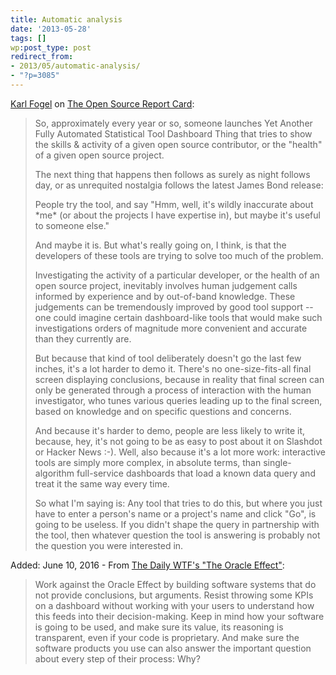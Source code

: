 ```yaml
---
title: Automatic analysis
date: '2013-05-28'
tags: []
wp:post_type: post
redirect_from:
- 2013/05/automatic-analysis/
- "?p=3085"
---
```


[Karl Fogel](http://en.wikipedia.org/wiki/Karl_Fogel) on [ The Open Source Report Card](http://osrc.dfm.io/):

> So, approximately every year or so, someone launches Yet Another Fully Automated Statistical Tool Dashboard Thing that tries to show the skills & activity of a given open source contributor, or the "health" of a given open source project.
>
> The next thing that happens then follows as surely as night follows day, or as unrequited nostalgia follows the latest James Bond release:
>
> People try the tool, and say "Hmm, well, it's wildly inaccurate about \*me\* (or about the projects I have expertise in), but maybe it's useful to someone else."
>
> And maybe it is. But what's really going on, I think, is that the developers of these tools are trying to solve too much of the problem.
>
> Investigating the activity of a particular developer, or the health of an open source project, inevitably involves human judgement calls informed by experience and by out-of-band knowledge. These judgements can be tremendously improved by good tool support -- one could imagine certain dashboard-like tools that would make such investigations orders of magnitude more convenient and accurate than they currently are.
>
> But because that kind of tool deliberately doesn't go the last few inches, it's a lot harder to demo it. There's no one-size-fits-all final screen displaying conclusions, because in reality that final screen can only be generated through a process of interaction with the human investigator, who tunes various queries leading up to the final screen, based on knowledge and on specific questions and concerns.
>
> And because it's harder to demo, people are less likely to write it, because, hey, it's not going to be as easy to post about it on Slashdot or Hacker News :-). Well, also because it's a lot more work: interactive tools are simply more complex, in absolute terms, than single-algorithm full-service dashboards that load a known data query and treat it the same way every time.
>
> So what I'm saying is: Any tool that tries to do this, but where you just have to enter a person's name or a project's name and click "Go", is going to be useless. If you didn't shape the query in partnership with the tool, then whatever question the tool is answering is probably not the question you were interested in.

Added: June 10, 2016 - From [The Daily WTF's "The Oracle Effect"](http://thedailywtf.com/articles/the-oracle-effect):

> Work against the Oracle Effect by building software systems that do not provide conclusions, but arguments. Resist throwing some KPIs on a dashboard without working with your users to understand how this feeds into their decision-making. Keep in mind how your software is going to be used, and make sure its value, its reasoning is transparent, even if your code is proprietary. And make sure the software products you use can also answer the important question about every step of their process: Why?
